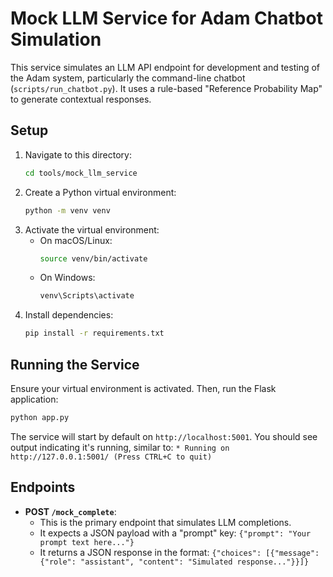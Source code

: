 # Mock LLM Service for Adam Chatbot Simulation

This service simulates an LLM API endpoint for development and testing of the Adam system, particularly the command-line chatbot (`scripts/run_chatbot.py`). It uses a rule-based "Reference Probability Map" to generate contextual responses.

## Setup

1.  Navigate to this directory:
    ```bash
    cd tools/mock_llm_service
    ```
2.  Create a Python virtual environment:
    ```bash
    python -m venv venv
    ```
3.  Activate the virtual environment:
    *   On macOS/Linux:
        ```bash
        source venv/bin/activate
        ```
    *   On Windows:
        ```bash
        venv\Scripts\activate
        ```
4.  Install dependencies:
    ```bash
    pip install -r requirements.txt
    ```

## Running the Service

Ensure your virtual environment is activated. Then, run the Flask application:
```bash
python app.py
```
The service will start by default on `http://localhost:5001`. You should see output indicating it's running, similar to:
`* Running on http://127.0.0.1:5001/ (Press CTRL+C to quit)`

## Endpoints

*   **POST `/mock_complete`**:
    *   This is the primary endpoint that simulates LLM completions.
    *   It expects a JSON payload with a "prompt" key: `{"prompt": "Your prompt text here..."}`
    *   It returns a JSON response in the format: `{"choices": [{"message": {"role": "assistant", "content": "Simulated response..."}}]}`
